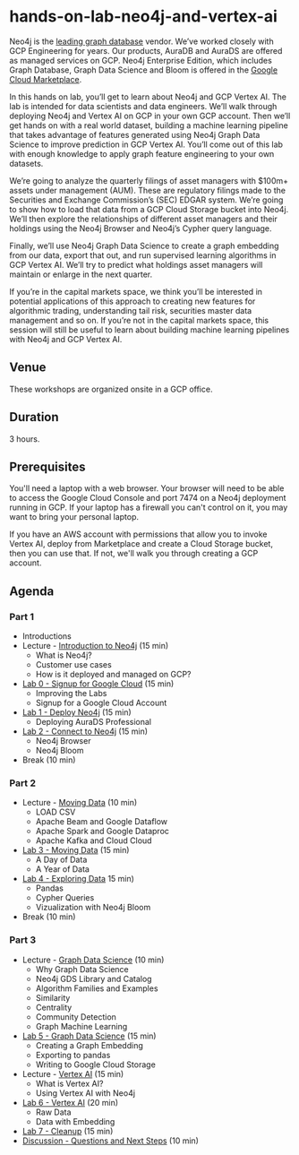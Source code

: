 # hands-on-lab-neo4j-and-vertex-ai
Neo4j is the [leading graph database](https://neo4j.com/whitepapers/forrester-wave-graph-data-platforms/) vendor.  We’ve worked closely with GCP Engineering for years.  Our products, AuraDB and AuraDS are offered as managed services on GCP.  Neo4j Enterprise Edition, which includes Graph Database, Graph Data Science and Bloom is offered in the [Google Cloud Marketplace](https://console.cloud.google.com/marketplace/browse?q=neo4j).

In this hands on lab, you’ll get to learn about Neo4j and GCP Vertex AI.  The lab is intended for data scientists and data engineers.  We’ll walk through deploying Neo4j and Vertex AI on GCP in your own GCP account.  Then we’ll get hands on with a real world dataset, building a machine learning pipeline that takes advantage of features generated using Neo4j Graph Data Science to improve prediction in GCP Vertex AI.  You’ll come out of this lab with enough knowledge to apply graph feature engineering to your own datasets.

We’re going to analyze the quarterly filings of asset managers with $100m+ assets under management (AUM).  These are regulatory filings made to the Securities and Exchange Commission’s (SEC) EDGAR system.  We’re going to show how to load that data from a GCP Cloud Storage bucket into Neo4j.  We’ll then explore the relationships of different asset managers and their holdings using the Neo4j Browser and Neo4j’s Cypher query language.

Finally, we’ll use Neo4j Graph Data Science to create a graph embedding from our data, export that out, and run supervised learning algorithms in GCP Vertex AI.  We’ll try to predict what holdings asset managers will maintain or enlarge in the next quarter.  

If you’re in the capital markets space, we think you’ll be interested in potential applications of this approach to creating new features for algorithmic trading, understanding tail risk, securities master data management and so on.  If you’re not in the capital markets space, this session will still be useful to learn about building machine learning pipelines with Neo4j and GCP Vertex AI.

## Venue
These workshops are organized onsite in a GCP office.

## Duration
3 hours.

## Prerequisites
You'll need a laptop with a web browser.  Your browser will need to be able to access the Google Cloud Console and port 7474 on a Neo4j deployment running in GCP.  If your laptop has a firewall you can't control on it, you may want to bring your personal laptop.

If you have an AWS account with permissions that allow you to invoke Vertex AI, deploy from Marketplace and create a Cloud Storage bucket, then you can use that.  If not, we'll walk you through creating a GCP account.

## Agenda
### Part 1
* Introductions
* Lecture - [Introduction to Neo4j](https://docs.google.com/presentation/d/1WvPzs_JEh8uuKEAQGecH1rUd1NoRzqZIKc-hQkuBdXQ/edit?usp=sharing) (15 min)
    * What is Neo4j?
    * Customer use cases
    * How is it deployed and managed on GCP?
* [Lab 0 - Signup for Google Cloud](Lab%200%20-%20Signup%20for%20Google%20Cloud) (15 min)
    * Improving the Labs
    * Signup for a Google Cloud Account
* [Lab 1 - Deploy Neo4j](Lab%201%20-%20Deploy%20Neo4j) (15 min)
    * Deploying AuraDS Professional
* [Lab 2 - Connect to Neo4j](Lab%202%20-%20Connect%20to%20Neo4j/README.md) (15 min)
    * Neo4j Browser
    * Neo4j Bloom
* Break (10 min)

### Part 2
* Lecture - [Moving Data](https://docs.google.com/presentation/d/1O6Oy_GbDYYCvQanUyUCl30hQdSsy9kKL53Jgl23Nnsk/edit?usp=sharing) (10 min)
    * LOAD CSV
    * Apache Beam and Google Dataflow
    * Apache Spark and Google Dataproc
    * Apache Kafka and Cloud Cloud
* [Lab 3 - Moving Data](Lab%203%20-%20Moving%20Data/README.md) (15 min)
    * A Day of Data
    * A Year of Data
* [Lab 4 - Exploring Data](Lab%204%20-%20Exploring%20Data/README.md) 15 min)
    * Pandas
    * Cypher Queries
    * Vizualization with Neo4j Bloom
* Break (10 min)

### Part 3
* Lecture - [Graph Data Science](https://docs.google.com/presentation/d/133tXAH--V7Uvyd0Ylhs08_xDEPfl64uvaNNdxeHVpvk/edit?usp=sharing) (10 min)
    * Why Graph Data Science
    * Neo4j GDS Library and Catalog
    * Algorithm Families and Examples
    * Similarity
    * Centrality
    * Community Detection
    * Graph Machine Learning
* [Lab 5 - Graph Data Science](Lab%205%20-%20Graph%20Data%20Science/README.md) (15 min)
    * Creating a Graph Embedding
    * Exporting to pandas
    * Writing to Google Cloud Storage
* Lecture - [Vertex AI](https://docs.google.com/presentation/d/19TewJE5YgESTmN9qW4MOtFP4m39uPhUaRXErkCzrdbE/edit?usp=sharing) (15 min)
    * What is Vertex AI?
    * Using Vertex AI with Neo4j
* [Lab 6 - Vertex AI](Lab%206%20-%20Vertex%20AI) (20 min)
    * Raw Data
    * Data with Embedding
* [Lab 7 - Cleanup](Lab%207%20-%20Cleanup) (15 min)
* [Discussion - Questions and Next Steps](Discussion%20-%20Questions%20and%20Next%20Steps.md) (10 min)
